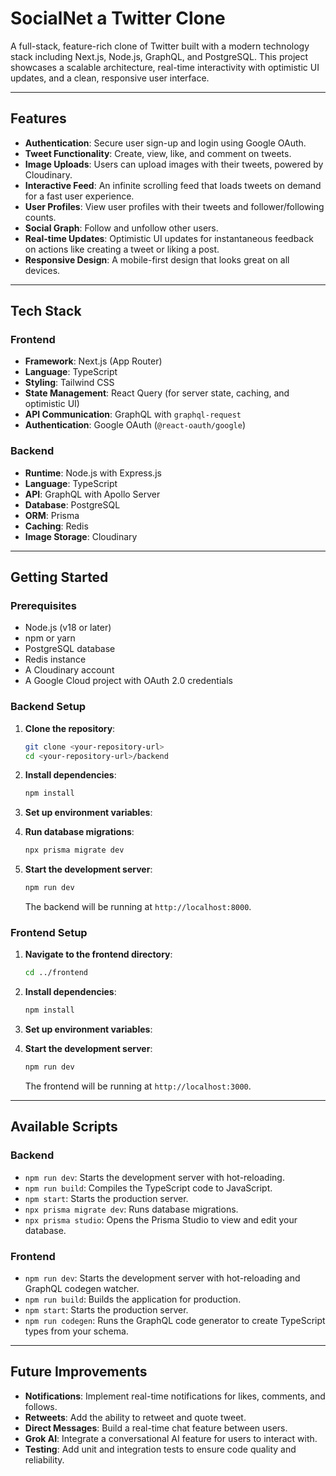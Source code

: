 # SocialNet a Twitter Clone

A full-stack, feature-rich clone of Twitter built with a modern technology stack including Next.js, Node.js, GraphQL, and PostgreSQL. This project showcases a scalable architecture, real-time interactivity with optimistic UI updates, and a clean, responsive user interface.

---

## Features

- **Authentication**: Secure user sign-up and login using Google OAuth.
- **Tweet Functionality**: Create, view, like, and comment on tweets.
- **Image Uploads**: Users can upload images with their tweets, powered by Cloudinary.
- **Interactive Feed**: An infinite scrolling feed that loads tweets on demand for a fast user experience.
- **User Profiles**: View user profiles with their tweets and follower/following counts.
- **Social Graph**: Follow and unfollow other users.
- **Real-time Updates**: Optimistic UI updates for instantaneous feedback on actions like creating a tweet or liking a post.
- **Responsive Design**: A mobile-first design that looks great on all devices.

---

## Tech Stack

### Frontend
- **Framework**: Next.js (App Router)
- **Language**: TypeScript
- **Styling**: Tailwind CSS
- **State Management**: React Query (for server state, caching, and optimistic UI)
- **API Communication**: GraphQL with `graphql-request`
- **Authentication**: Google OAuth (`@react-oauth/google`)

### Backend
- **Runtime**: Node.js with Express.js
- **Language**: TypeScript
- **API**: GraphQL with Apollo Server
- **Database**: PostgreSQL
- **ORM**: Prisma
- **Caching**: Redis
- **Image Storage**: Cloudinary

---

## Getting Started

### Prerequisites

- Node.js (v18 or later)
- npm or yarn
- PostgreSQL database
- Redis instance
- A Cloudinary account
- A Google Cloud project with OAuth 2.0 credentials

### Backend Setup

1.  **Clone the repository**:
    ```bash
    git clone <your-repository-url>
    cd <your-repository-url>/backend
    ```

2.  **Install dependencies**:
    ```bash
    npm install
    ```

3.  **Set up environment variables**:

4.  **Run database migrations**:
    ```bash
    npx prisma migrate dev
    ```

5.  **Start the development server**:
    ```bash
    npm run dev
    ```
    The backend will be running at `http://localhost:8000`.

### Frontend Setup

1.  **Navigate to the frontend directory**:
    ```bash
    cd ../frontend
    ```

2.  **Install dependencies**:
    ```bash
    npm install
    ```

3.  **Set up environment variables**:

4.  **Start the development server**:
    ```bash
    npm run dev
    ```
    The frontend will be running at `http://localhost:3000`.

---

## Available Scripts

### Backend
- `npm run dev`: Starts the development server with hot-reloading.
- `npm run build`: Compiles the TypeScript code to JavaScript.
- `npm start`: Starts the production server.
- `npx prisma migrate dev`: Runs database migrations.
- `npx prisma studio`: Opens the Prisma Studio to view and edit your database.

### Frontend
- `npm run dev`: Starts the development server with hot-reloading and GraphQL codegen watcher.
- `npm run build`: Builds the application for production.
- `npm start`: Starts the production server.
- `npm run codegen`: Runs the GraphQL code generator to create TypeScript types from your schema.

---

## Future Improvements

- **Notifications**: Implement real-time notifications for likes, comments, and follows.
- **Retweets**: Add the ability to retweet and quote tweet.
- **Direct Messages**: Build a real-time chat feature between users.
- **Grok AI**: Integrate a conversational AI feature for users to interact with.
- **Testing**: Add unit and integration tests to ensure code quality and reliability.
